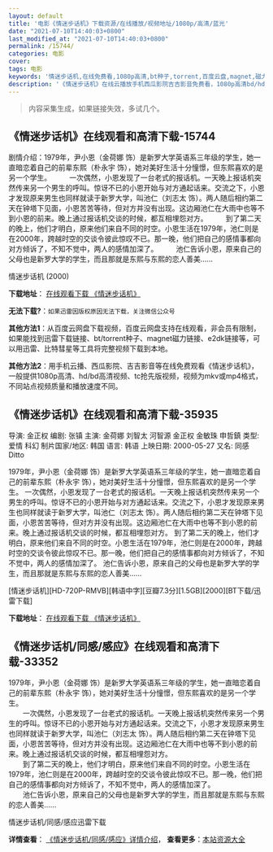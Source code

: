 ```yaml
---
layout: default
title: '电影《情迷步话机》下载资源/在线播放/视频地址/1080p/高清/蓝光'
date: "2021-07-10T14:40:03+0800"
last_modified_at: "2021-07-10T14:40:03+0800"
permalink: /15744/
categories: 电影
cover:
tags: 电影
keywords: '情迷步话机,在线免费看,1080p高清,bt种子,torrent,百度云盘,magnet,磁力链,迅雷下载资源'
description: '《情迷步话机》在线云播放手机西瓜影院吉吉影音免费看，1080p高清bd/hd未删减完整版和tc抢先枪版，mkv/mp4格式，附带bt/torrent种子、magnet/磁力链、百度云盘、网盘资源迅雷下载链接'
---
```


>内容采集生成，如果链接失效，多试几个。


## 《情迷步话机》在线观看和高清下载-15744

剧情介绍：1979年，尹小恩（金荷娜 饰）是新罗大学英语系三年级的学生，她一直暗恋着自己的前辈东熙（朴永宇 饰），她对美好生活十分憧憬，但东熙喜欢的是另一个学生。  　　一次偶然，小恩发现了一台老式的报话机。一天晚上报话机突然传来另一个男生的呼叫。惊讶不已的小恩开始与对方通起话来。交流之下，小恩才发现原来男生也同样就读于新罗大学，叫池仁（刘志太 饰）。两人随后相约第二天在钟塔下见面，小恩苦苦等待，但对方并没有出现。这边厢池仁在大雨中也等不到小恩的前来。晚上通过报话机交谈的时候，都互相埋怨对方。  　　到了第二天的晚上，他们才明白，原来他们来自不同的时空。小恩生活在1979年，池仁则是在2000年，跨越时空的交谈令彼此惊叹不已。那一晚，他们把自己的感情事都向对方倾诉了，不知不觉中，两人的感情加深了。  　　池仁告诉小恩，原来自己的父母也是新罗大学的学生，而且那就是东熙与东熙的恋人善美……


情迷步话机 (2000)

**下载地址**： [在线观看下载 《情迷步话机》](https://www.btbtdy.me/btdy/dy4452.html) 


**无法下载?**：`如果迅雷因版权原因无法下载，关注微信公众号 `

**其他方法1**：从百度云网盘下载视频，百度云网盘支持在线观看，非会员有限制，如果能找到迅雷下载链接、bt/torrent种子、magnet磁力链接、e2dk链接等，可以用迅雷、比特彗星等工具将完整视频下载到本地。

**其他方法2**：用手机云播、西瓜影院、吉吉影音等在线免费观看《情迷步话机》，一般提供1080p高清、hd/bd高清视频、tc抢先版视频，视频为mkv或mp4格式，不同站点视频质量和播放速度不同。


## 《情迷步话机》在线观看和高清下载-35935

导演: 金正权 编剧: 张镇 主演: 金荷娜 刘智太 河智源 金正权 金敏珠 申哲鎮 类型: 爱情 科幻 制片国家/地区: 韩国 语言: 韩语 上映日期: 2000-05-27 又名: 同感 Ditto

1979年，尹小恩（金荷娜 饰）是新罗大学英语系三年级的学生，她一直暗恋着自己的前辈东熙（朴永宇 饰），她对美好生活十分憧憬，但东熙喜欢的是另一个学生。 一次偶然，小恩发现了一台老式的报话机。一天晚上报话机突然传来另一个男生的呼叫。惊讶不已的小恩开始与对方通起话来。交流之下，小恩才发现原来男生也同样就读于新罗大学，叫池仁（刘志太 饰）。两人随后相约第二天在钟塔下见面，小恩苦苦等待，但对方并没有出现。这边厢池仁在大雨中也等不到小恩的前来。晚上通过报话机交谈的时候，都互相埋怨对方。 到了第二天的晚上，他们才明白，原来他们来自不同的时空。小恩生活在1979年，池仁则是在2000年，跨越时空的交谈令彼此惊叹不已。那一晚，他们把自己的感情事都向对方倾诉了，不知不觉中，两人的感情加深了。 池仁告诉小恩，原来自己的父母也是新罗大学的学生，而且那就是东熙与东熙的恋人善美……


[情迷步话机][HD-720P-RMVB][韩语中字][豆瓣7.3分][1.5GB][2000][BT下载/迅雷下载]

**下载地址**： [在线观看下载 《情迷步话机》](https://www.btdx8.com/torrent/ditto_2000.html) 


## 《情迷步话机/同感/感应》在线观看和高清下载-33352

1979年，尹小恩（金荷娜 饰）是新罗大学英语系三年级的学生，她一直暗恋着自己的前辈东熙（朴永宇 饰），她对美好生活十分憧憬，但东熙喜欢的是另一个学生。<br />　　一次偶然，小恩发现了一台老式的报话机。一天晚上报话机突然传来另一个男生的呼叫。惊讶不已的小恩开始与对方通起话来。交流之下，小恩才发现原来男生也同样就读于新罗大学，叫池仁（刘志太 饰）。两人随后相约第二天在钟塔下见面，小恩苦苦等待，但对方并没有出现。这边厢池仁在大雨中也等不到小恩的前来。晚上通过报话机交谈的时候，都互相埋怨对方。<br />　　到了第二天的晚上，他们才明白，原来他们来自不同的时空。小恩生活在1979年，池仁则是在2000年，跨越时空的交谈令彼此惊叹不已。那一晚，他们把自己的感情事都向对方倾诉了，不知不觉中，两人的感情加深了。<br />　　池仁告诉小恩，原来自己的父母也是新罗大学的学生，而且那就是东熙与东熙的恋人善美&hellip;…


情迷步话机/同感/感应迅雷下载

**详情查看**： [《情迷步话机/同感/感应》详情介绍](/movie/33352/)， **查看更多**：[本站资源大全](/movie/t/all/)

